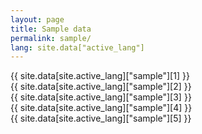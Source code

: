 ```yaml
---
layout: page
title: Sample data
permalink: sample/
lang: site.data["active_lang"]
---
```

{{ site.data[site.active_lang]["sample"][1] }}</br>
{{ site.data[site.active_lang]["sample"][2] }}</br>
{{ site.data[site.active_lang]["sample"][3] }}</br>
{{ site.data[site.active_lang]["sample"][4] }}</br>
{{ site.data[site.active_lang]["sample"][5] }}</br>
